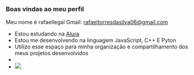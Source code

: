 ### Boas vindas ao meu perfil

Meu nome é rafaellegal
Gmail: rafaeltorresdasilva06@gmail.com

- Estou estudando na [Alura](https://www.alura.com.br)
- Estou me desenvolvendo na linguagem JavaScript, C++ E Pyton
- Utilizo esse espaço para minha organização e compartilhamento dos meus projetos desenvolvidos
- 
- ![](https://tenor.com/pt-BR/view/carlinhos-dalva-cleide-talita-matagal-gif-23446768)





